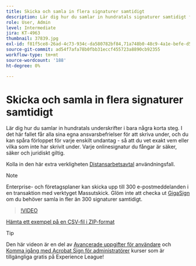 ```yaml
---
title: Skicka och samla in flera signaturer samtidigt
description: Lär dig hur du samlar in hundratals signaturer samtidigt för alla dokument i några få korta steg
role: User, Admin
level: Intermediate
jira: KT-4963
thumbnail: 37839.jpg
exl-id: f81f5ce8-26ad-4c73-934c-da580782bf84,71a748b0-48c9-4a1e-befe-d5f311d6c05e
source-git-commit: ad54f7afa78b0fbb31eccf455723a8890cb92355
workflow-type: tm+mt
source-wordcount: '188'
ht-degree: 0%

---
```


# Skicka och samla in flera signaturer samtidigt

Lär dig hur du samlar in hundratals underskrifter i bara några korta steg. I det här fallet får alla sina egna ansvarsbefrielser för att skriva under, och du kan spåra förloppet för varje enskilt undantag - så att du vet exakt vem eller vilka som inte har skrivit under. Varje onlinesignatur du fångar är säker, säker och juridiskt giltig.

Kolla in den här extra verkligheten [Distansarbetsavtal](https://experienceleague.adobe.com/docs/document-cloud-learn/sign-learning-hub/expand/recipes/gov/usecasegovtelework.html?lang=en) användningsfall.

>[!NOTE]
>
>Enterprise- och företagsplaner kan skicka upp till 300 e-postmeddelanden i en transaktion med verktyget Massutskick. Glöm inte att checka ut [GigaSign](https://experienceleague.adobe.com/docs/document-cloud-learn/sign-learning-hub/develop/custom/gigasign.html?lang=en) om du behöver samla in fler än 300 signaturer samtidigt.

>[!VIDEO](https://video.tv.adobe.com/v/33655?quality=12&learn=on&hidetitle=true)

[Hämta ett exempel på en CSV-fil i ZIP-format](../assets/megasign_merge_sample.zip)

>[!TIP]
>
>Den här videon är en del av [Avancerade uppgifter för användare](https://experienceleague.adobe.com/?recommended=Sign-U-1-2020.3) och [Komma igång med Acrobat Sign för administratörer](https://experienceleague.adobe.com/?recommended=Sign-A-1-2020.2) kurser som är tillgängliga gratis på Experience League!
